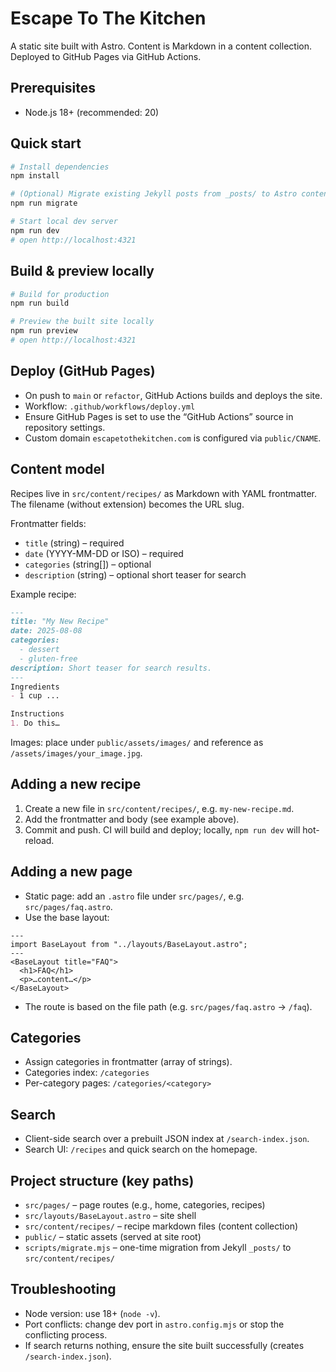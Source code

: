 # Escape To The Kitchen

A static site built with Astro. Content is Markdown in a content collection. Deployed to GitHub Pages via GitHub Actions.

## Prerequisites
- Node.js 18+ (recommended: 20)

## Quick start
```bash
# Install dependencies
npm install

# (Optional) Migrate existing Jekyll posts from _posts/ to Astro content
npm run migrate

# Start local dev server
npm run dev
# open http://localhost:4321
```

## Build & preview locally
```bash
# Build for production
npm run build

# Preview the built site locally
npm run preview
# open http://localhost:4321
```

## Deploy (GitHub Pages)
- On push to `main` or `refactor`, GitHub Actions builds and deploys the site.
- Workflow: `.github/workflows/deploy.yml`
- Ensure GitHub Pages is set to use the “GitHub Actions” source in repository settings.
- Custom domain `escapetothekitchen.com` is configured via `public/CNAME`.

## Content model
Recipes live in `src/content/recipes/` as Markdown with YAML frontmatter. The filename (without extension) becomes the URL slug.

Frontmatter fields:
- `title` (string) – required
- `date` (YYYY-MM-DD or ISO) – required
- `categories` (string[]) – optional
- `description` (string) – optional short teaser for search

Example recipe:
```markdown
---
title: "My New Recipe"
date: 2025-08-08
categories:
  - dessert
  - gluten-free
description: Short teaser for search results.
---
Ingredients
- 1 cup ...

Instructions
1. Do this…
```

Images: place under `public/assets/images/` and reference as `/assets/images/your_image.jpg`.

## Adding a new recipe
1. Create a new file in `src/content/recipes/`, e.g. `my-new-recipe.md`.
2. Add the frontmatter and body (see example above).
3. Commit and push. CI will build and deploy; locally, `npm run dev` will hot-reload.

## Adding a new page
- Static page: add an `.astro` file under `src/pages/`, e.g. `src/pages/faq.astro`.
- Use the base layout:
```astro
---
import BaseLayout from "../layouts/BaseLayout.astro";
---
<BaseLayout title="FAQ">
  <h1>FAQ</h1>
  <p>…content…</p>
</BaseLayout>
```
- The route is based on the file path (e.g. `src/pages/faq.astro` -> `/faq`).

## Categories
- Assign categories in frontmatter (array of strings).
- Categories index: `/categories`
- Per-category pages: `/categories/<category>`

## Search
- Client-side search over a prebuilt JSON index at `/search-index.json`.
- Search UI: `/recipes` and quick search on the homepage.

## Project structure (key paths)
- `src/pages/` – page routes (e.g., home, categories, recipes)
- `src/layouts/BaseLayout.astro` – site shell
- `src/content/recipes/` – recipe markdown files (content collection)
- `public/` – static assets (served at site root)
- `scripts/migrate.mjs` – one-time migration from Jekyll `_posts/` to `src/content/recipes/`

## Troubleshooting
- Node version: use 18+ (`node -v`).
- Port conflicts: change dev port in `astro.config.mjs` or stop the conflicting process.
- If search returns nothing, ensure the site built successfully (creates `/search-index.json`). 